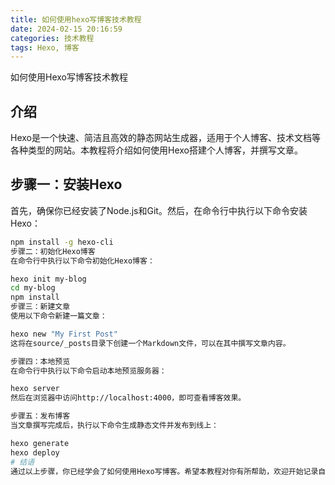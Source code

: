 ```yaml
---
title: 如何使用hexo写博客技术教程
date: 2024-02-15 20:16:59
categories: 技术教程
tags: Hexo, 博客
---
```

 如何使用Hexo写博客技术教程

## 介绍

Hexo是一个快速、简洁且高效的静态网站生成器，适用于个人博客、技术文档等各种类型的网站。本教程将介绍如何使用Hexo搭建个人博客，并撰写文章。

## 步骤一：安装Hexo

首先，确保你已经安装了Node.js和Git。然后，在命令行中执行以下命令安装Hexo：

```bash
npm install -g hexo-cli
步骤二：初始化Hexo博客
在命令行中执行以下命令初始化Hexo博客：

hexo init my-blog
cd my-blog
npm install
步骤三：新建文章
使用以下命令新建一篇文章：

hexo new "My First Post"
这将在source/_posts目录下创建一个Markdown文件，可以在其中撰写文章内容。

步骤四：本地预览
在命令行中执行以下命令启动本地预览服务器：

hexo server
然后在浏览器中访问http://localhost:4000，即可查看博客效果。

步骤五：发布博客
当文章撰写完成后，执行以下命令生成静态文件并发布到线上：

hexo generate
hexo deploy
# 结语
通过以上步骤，你已经学会了如何使用Hexo写博客。希望本教程对你有所帮助，欢迎开始记录自己的博客之旅！